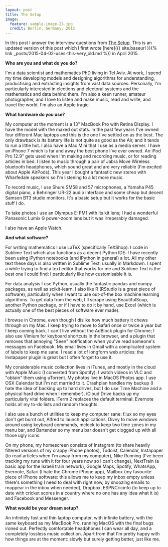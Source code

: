 ```yaml
---
layout: post
title: The Setup
image:
  feature: sample-image-25.jpg
  credit: Berlin, Germany, 2012
---
```


In this post I answer the interview questions from [The Setup](http://usesthis.com/). This is an updated version of this post which I first wrote [here]({{ site.baseurl }}{% link _posts/2015-04-02-uses-this-very_old.md %}) in April 2015. 

**Who are you and what do you do?**

I'm a data scientist and mathematics PhD living in Tel Aviv. At work, I spend my time developing models and designing algorithms for understanding, productising and extracting insights from vast data sources. Personally, I'm particularly interested in elections and electoral systems and the mathematics and data behind them. I'm also a keen runner, amateur photographer, and I love to listen and make music, read and write, and travel the world. I'm also an Apple tragic.

**What hardware do you use?**

My computer at the moment is a 13" MacBook Pro with Retina Display. I have the model with the maxed out stats. In the past few years I've owned four different Mac laptops and this is the one I've settled on as the best. The only drawback is its battery life is not quite as good as the Air, and it tends to run a little hot. I also have a Mac Mini that I use as a media server. I have an iPhone 7 which is far and away the best phone I've ever owned. An iPod Pro 12.9" gets used when I'm making and recording music, or for reading articles in bed. I listen to music through a pair of Jabra Move Wireless bluetooth headphones, which sound great and are very reliable (I'm excited about Apple AirPods). This year I bought a fantastic new stereo with Wharfedale speakers so I'm listening to a lot more music. 

To record music, I use Shure SM58 and 57 microphones, a Yamaha P45 digital piano, a Behringer UR-22 audio interface and some cheap but decent Samson BT3 studio monitors. It's a basic setup but it works for the basic stuff I do. 

To take photos I use an Olympus E-PM1 with its kit lens; I had a wonderful Panasonic Lumix G power-zoom lens but it was irreperably damaged. 

I also have an Apple Watch. 

**And what software?**

For writing mathematics I use LaTeX (specifically TeXShop). I code in Sublime Text which also functions as a decent Python IDE: I have recently been using iPython notebooks (and iPython in general) a lot. All my other text these days is also written in Sublime Text, usually in Markdown. I spent a while trying to find a text editor that works for me and Sublime Text is the best one I could find: I particularly like how customisable it is. 

For data analysis I use Python, usually the fantastic pandas and numpy packages, as well as scikit-learn. I also like R (RStudio is a great piece of software), particularly when I want to use out-of-the box machine learning algorithms. To get data from the web, I'll scrape using BeautifulSoup, another Python package, or if I have to do it by hand, use Excel (which is actually one of the best pieces of software ever made). 

I browse in Chrome, even though I dislike how much battery it chews through on my Mac. I keep trying to move to Safari once or twice a year but I keep coming back. I can't live without the AdBlock plugin for Chrome; I also use Vimium for keyboard shortcuts in the browser, and a plugin that removes that annoying "Seen" notification when you've read someone's messages on Facebook. My email lives in Gmail with a complicated system of labels to keep me sane. I read a lot of longform web articles: the Instapaper plugin is great but I often forget to use it. 

My considerable music collection lives in iTunes, and mostly in the cloud with Apple Music (I converted from Spotify). I watch videos in VLC and "obtain" them using uTorrent. My photos live in MacOS Photos app. I use OSX Calendar but I'm not married to it. Crashplan handles my backup (I hate the idea of backing up to hard drives, but I do use Time Machine and a physical hard drive when I remember). iCloud Drive backs up my particularly vital folders. iTerm 2 replaces the default terminal. Evernote holds all my to-do lists and random thoughts.

I also use a bunch of utilities to keep my computer sane: f.lux so my eyes don't get burnt out, Alfred to launch applications, Divvy to move windows around using keyboard commands, mclock to keep two time zones in my menu bar, and Bartender so my menu bar doesn't get clogged up with all those ugly icons. 

On my phone, my homescreen consists of Instagram (to share heavily filtered versions of my crappy iPhone photos), Todoist, Calendar, Instapaper (to read articles when I'm away from my computer), Nike Running (I've been tracking my runs with it for four years now so I can't change), NextTrain (a basic app for the Israeli train network), Google Maps, Spotify, WhatsApp, Evernote, Safari (I hate the Chrome iPhone app), Mailbox (my favourite piece of iPhone software: this allows me to keep my inbox empty unless there's something I need to deal with right now, by snoozing emails to reappear in the inbox when needed), Dropbox, ESPNCricinfo (to keep up to date with cricket scores in a country where no one has any idea what it is) and Facebook and Messenger. 

**What would be your dream setup?**

An infinitely fast and thin laptop computer, with infinite battery, with the same keyboard as my MacBook Pro, running MacOS with the final bugs ironed out. Perfectly comfortable headphones I can wear all day, and a completely lossless music collection. Apart from that I'm pretty happy with how things are at the moment: slowly but surely getting better, just like me. 
